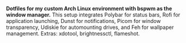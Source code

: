 **Dotfiles for my custom Arch Linux environment with bspwm as the window manager.**
This setup integrates Polybar for status bars, Rofi for application launching, Dunst for notifications, Picom for window transparency, Udiskie for automounting drives, and Feh for wallpaper management.
Extras: xdotool, brightnessctl, flameshot.
